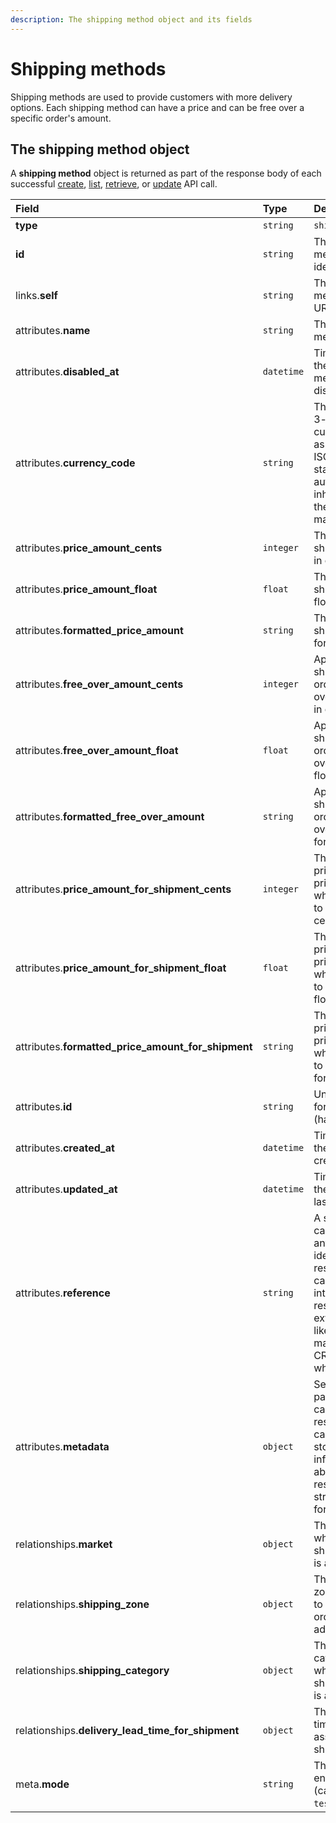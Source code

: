 ```yaml
---
description: The shipping method object and its fields
---
```


# Shipping methods

Shipping methods are used to provide customers with more delivery options. Each shipping method can have a price and can be free over a specific order's amount.

## The shipping method object

A **shipping method** object is returned as part of the response body of each successful [create](https://docs.commercelayer.io/api/resources/shipping_methods/create_shipping_method), [list](https://docs.commercelayer.io/api/resources/shipping_methods/list_shipping_methods), [retrieve](https://docs.commercelayer.io/api/resources/shipping_methods/retrieve_shipping_method), or [update](https://docs.commercelayer.io/api/resources/shipping_methods/update_shipping_method) API call.

| Field | Type | Description |
| :--- | :--- | :--- |
| **type** | `string` | `shipping_methods` |
| **id** | `string` | The shipping method unique identifier |
| links.**self** | `string` | The shipping method endpoint URL |
| attributes.**name** | `string` | The shipping method's name |
| attributes.**disabled\_at** | `datetime` | Time at which the shipping method was disabled. |
| attributes.**currency\_code** | `string` | The international 3-letter currency code as defined by the ISO 4217 standard, automatically inherited from the associated market. |
| attributes.**price\_amount\_cents** | `integer` | The price of this shipping method, in cents. |
| attributes.**price\_amount\_float** | `float` | The price of this shipping method, float. |
| attributes.**formatted\_price\_amount** | `string` | The price of this shipping method, formatted. |
| attributes.**free\_over\_amount\_cents** | `integer` | Apply free shipping if the order amount is over this value, in cents. |
| attributes.**free\_over\_amount\_float** | `float` | Apply free shipping if the order amount is over this value, float. |
| attributes.**formatted\_free\_over\_amount** | `string` | Apply free shipping if the order amount is over this value, formatted. |
| attributes.**price\_amount\_for\_shipment\_cents** | `integer` | The calculated price \(zero or price amount\) when associated to a shipment, in cents. |
| attributes.**price\_amount\_for\_shipment\_float** | `float` | The calculated price \(zero or price amount\) when associated to a shipment, float. |
| attributes.**formatted\_price\_amount\_for\_shipment** | `string` | The calculated price \(zero or price amount\) when associated to a shipment, formatted. |
| attributes.**id** | `string` | Unique identifier for the resource \(hash\). |
| attributes.**created\_at** | `datetime` | Time at which the resource was created. |
| attributes.**updated\_at** | `datetime` | Time at which the resource was last updated. |
| attributes.**reference** | `string` | A string that you can use to add any external identifier to the resource. This can be useful for integrating the resource to an external system, like an ERP, a marketing tool, a CRM, or whatever. |
| attributes.**metadata** | `object` | Set of key-value pairs that you can attach to the resource. This can be useful for storing additional information about the resource in a structured format. |
| relationships.**market** | `object` | The market where this shipping method is available. |
| relationships.**shipping\_zone** | `object` | The shipping zone that is used to match the order shipping address. |
| relationships.**shipping\_category** | `object` | The shipping category for which this shipping method is available. |
| relationships.**delivery\_lead\_time\_for\_shipment** | `object` | The delivery lead time for the associated shipment. |
| meta.**mode** | `string` | The resource environment \(can be one of `test` or `live`\) |


